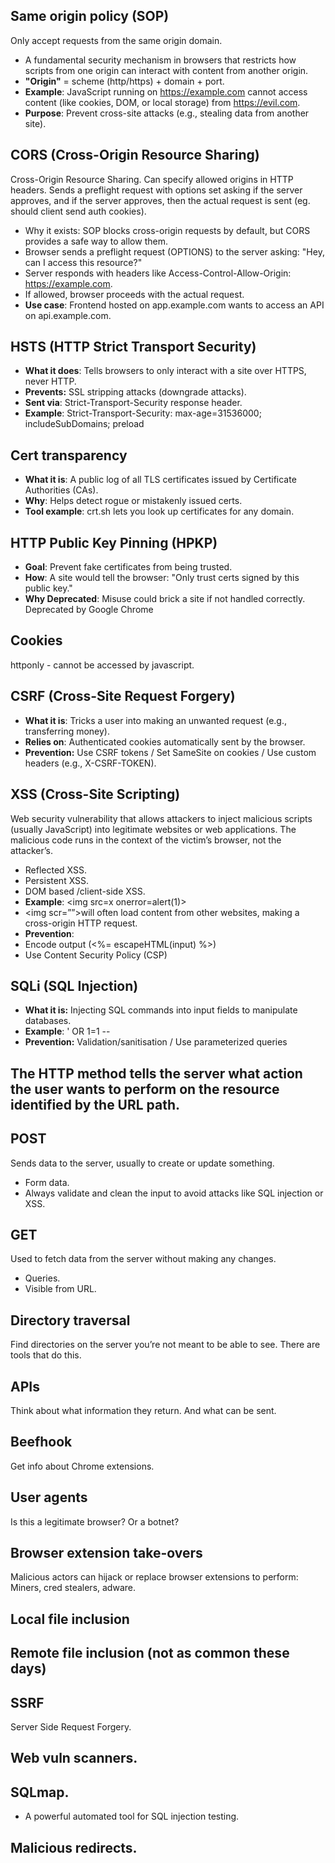 ## Same origin policy (SOP)
Only accept requests from the same origin domain.
-  A fundamental security mechanism in browsers that restricts how scripts from one origin can interact with content from another origin.
-  **"Origin"** = scheme (http/https) + domain + port.
-  **Example**: JavaScript running on https://example.com cannot access content (like cookies, DOM, or local storage) from https://evil.com.
-  **Purpose**: Prevent cross-site attacks (e.g., stealing data from another site).
## CORS  (Cross-Origin Resource Sharing)
Cross-Origin Resource Sharing. Can specify allowed origins in HTTP headers. Sends a preflight request with options set asking if the server approves, and if the server approves, then the actual request is sent (eg. should client send auth cookies).
- Why it exists: SOP blocks cross-origin requests by default, but CORS provides a safe way to allow them.
- Browser sends a preflight request (OPTIONS) to the server asking: "Hey, can I access this resource?"
- Server responds with headers like Access-Control-Allow-Origin: https://example.com.
- If allowed, browser proceeds with the actual request.
- **Use case**: Frontend hosted on app.example.com wants to access an API on api.example.com.
## HSTS (HTTP Strict Transport Security)
- **What it does**: Tells browsers to only interact with a site over HTTPS, never HTTP.
- **Prevents:** SSL stripping attacks (downgrade attacks).
- **Sent via**: Strict-Transport-Security response header.
- **Example**: Strict-Transport-Security: max-age=31536000; includeSubDomains; preload
## Cert transparency
- **What it is**: A public log of all TLS certificates issued by Certificate Authorities (CAs).
- **Why**: Helps detect rogue or mistakenly issued certs.
- **Tool example**: crt.sh lets you look up certificates for any domain.
## HTTP Public Key Pinning (HPKP)
- **Goal**: Prevent fake certificates from being trusted.
- **How**: A site would tell the browser: "Only trust certs signed by this public key."
- **Why Deprecated**: Misuse could brick a site if not handled correctly.
Deprecated by Google Chrome
## Cookies
httponly - cannot be accessed by javascript.
## CSRF (Cross-Site Request Forgery)
- **What it is**: Tricks a user into making an unwanted request (e.g., transferring money).
- **Relies on**: Authenticated cookies automatically sent by the browser.
- **Prevention:** Use CSRF tokens / Set SameSite on cookies / Use custom headers (e.g., X-CSRF-TOKEN).

## XSS (Cross-Site Scripting)
Web security vulnerability that allows attackers to inject malicious scripts (usually JavaScript) into legitimate websites or web applications.
The malicious code runs in the context of the victim’s browser, not the attacker’s.
- Reflected XSS.
- Persistent XSS.
- DOM based /client-side XSS.
- **Example**: &lt;img src=x onerror=alert(1)&gt;
- &lt;img scr=””&gt;will often load content from other websites, making a cross-origin HTTP request.
- **Prevention**:
- Encode output (<%= escapeHTML(input) %>)
- Use Content Security Policy (CSP)
## SQLi (SQL Injection)
- **What it is:** Injecting SQL commands into input fields to manipulate databases.
- **Example**: ' OR 1=1 --
- **Prevention:** Validation/sanitisation / Use parameterized queries

## The HTTP method tells the server what action the user wants to perform on the resource identified by the URL path. 
## POST
Sends data to the server, usually to create or update something.
- Form data.
- Always validate and clean the input to avoid attacks like SQL injection or XSS.
## GET
Used to fetch data from the server without making any changes.
- Queries.
- Visible from URL.
## Directory traversal
Find directories on the server you’re not meant to be able to see.
There are tools that do this.
## APIs
Think about what information they return.
And what can be sent.
## Beefhook
Get info about Chrome extensions.
## User agents
Is this a legitimate browser? Or a botnet?
## Browser extension take-overs
Malicious actors can hijack or replace browser extensions to perform:
Miners, cred stealers, adware.
## Local file inclusion
## Remote file inclusion (not as common these days)
## SSRF
Server Side Request Forgery.
## Web vuln scanners.
## SQLmap.
- A powerful automated tool for SQL injection testing.
## Malicious redirects.
